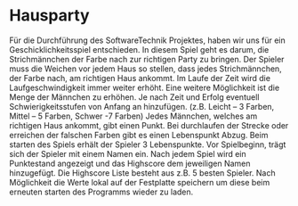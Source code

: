 # Hausparty

Für die Durchführung des SoftwareTechnik Projektes, haben wir uns für ein Geschicklichkeitsspiel
entschieden.
In diesem Spiel geht es darum, die Strichmännchen der Farbe nach zur richtigen Party zu bringen. Der
Spieler muss die Weichen vor jedem Haus so stellen, dass jedes Strichmännchen, der Farbe nach, am
richtigen Haus ankommt. Im Laufe der Zeit wird die Laufgeschwindigkeit immer weiter erhöht. Eine
weitere Möglichkeit ist die Menge der Männchen zu erhöhen. Je nach Zeit und Erfolg eventuell
Schwierigkeitsstufen von Anfang an hinzufügen. (z.B. Leicht – 3 Farben, Mittel – 5 Farben, Schwer -7
Farben) Jedes Männchen, welches am richtigen Haus ankommt, gibt einen Punkt. Bei durchlaufen
der Strecke oder erreichen der falschen Farben gibt es einen Lebenspunkt Abzug. Beim starten des
Spiels erhält der Spieler 3 Lebenspunkte.
Vor Spielbeginn, trägt sich der Spieler mit einem Namen ein. Nach jedem Spiel wird ein Punktestand
angezeigt und das Highscore dem jeweiligen Namen hinzugefügt. Die Highscore Liste besteht aus z.B.
5 besten Spieler. Nach Möglichkeit die Werte lokal auf der Festplatte speichern um diese beim
erneuten starten des Programms wieder zu laden. 
